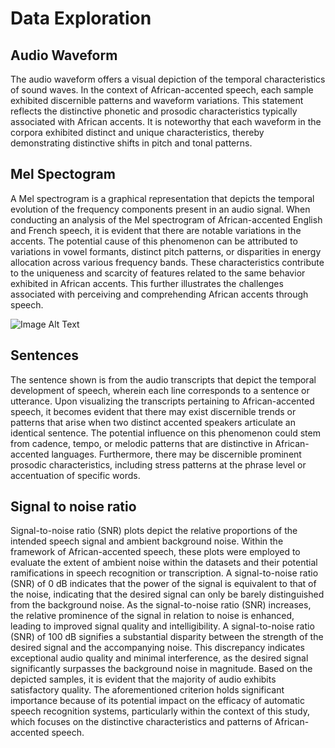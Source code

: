 # Data Exploration

## Audio Waveform

The audio waveform offers a visual depiction of the temporal characteristics of sound waves. In the context of African-accented speech, each sample exhibited discernible patterns and waveform variations. This statement reflects the distinctive phonetic and prosodic characteristics typically associated with African accents. It is noteworthy that each waveform in the corpora exhibited distinct and unique characteristics, thereby demonstrating distinctive shifts in pitch and tonal patterns.


## Mel Spectogram

A Mel spectrogram is a graphical representation that depicts the temporal evolution of the frequency components present in an audio signal. When conducting an analysis of the Mel spectrogram of African-accented English and French speech, it is evident that there are notable variations in the accents. The potential cause of this phenomenon can be attributed to variations in vowel formants, distinct pitch patterns, or disparities in energy allocation across various frequency bands. These characteristics contribute to the uniqueness and scarcity of features related to the same behavior exhibited in African accents. This further illustrates the challenges associated with perceiving and comprehending African accents through speech.

![Image Alt Text](afriSpeech_audio.png)


## Sentences

The sentence shown is from the audio transcripts that depict the temporal development of speech, wherein each line corresponds to a sentence or utterance. Upon visualizing the transcripts pertaining to African-accented speech, it becomes evident that there may exist discernible trends or patterns that arise when two distinct accented speakers articulate an identical sentence. The potential influence on this phenomenon could stem from cadence, tempo, or melodic patterns that are distinctive in African-accented languages. Furthermore, there may be discernible prominent prosodic characteristics, including stress patterns at the phrase level or accentuation of specific words.


## Signal to noise ratio

Signal-to-noise ratio (SNR) plots depict the relative proportions of the intended speech signal and ambient background noise. Within the framework of African-accented speech, these plots were employed to evaluate the extent of ambient noise within the datasets and their potential ramifications in speech recognition or transcription. A signal-to-noise ratio (SNR) of 0 dB indicates that the power of the signal is equivalent to that of the noise, indicating that the desired signal can only be barely distinguished from the background noise. As the signal-to-noise ratio (SNR) increases, the relative prominence of the signal in relation to noise is enhanced, leading to improved signal quality and intelligibility. A signal-to-noise ratio (SNR) of 100 dB signifies a substantial disparity between the strength of the desired signal and the accompanying noise. This discrepancy indicates exceptional audio
quality and minimal interference, as the desired signal significantly surpasses the background noise in magnitude. Based on the depicted samples, it is evident that the majority of audio exhibits satisfactory quality. The aforementioned criterion holds significant importance because of its potential impact on the efficacy of automatic speech recognition systems, particularly within the context of this study, which focuses on the distinctive characteristics and patterns of African-accented speech.
